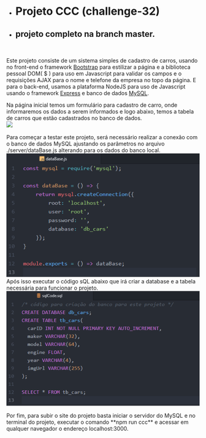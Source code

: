 * <h1>Projeto CCC (challenge-32)</h1>
* <h2>projeto completo na branch master.</h2>
<br>
<p>
  Este projeto consiste de um sistema simples de cadastro de carros, usando no front-end o framework <a href="https://getbootstrap.com/">Bootstrap</a> para estilizar a página e a biblioteca pessoal DOM( $ ) para uso em Javascript para validar os campos e o requisições AJAX para o nome e telefone da empresa no topo da página. E para o back-end, usamos a plataforma NodeJS para uso de Javascript usando o framework <a href="https://expressjs.com/pt-br/">Express</a> e banco de dados <a href="https://www.mysql.com/">MySQL</a>.
</p>
<p>
  Na página inicial temos um formulário para cadastro de carro, onde informaremos os dados a serem informados e logo abaixo,
  temos a tabela de carros que estão cadastrados no banco de dados.<br>
  <img src="./description/home.png" />
</p>
<p>
  Para começar a testar este projeto, será necessário realizar a conexão com o banco de dados MySQL ajustando os parâmetros no arquivo ./server/dataBase.js alterando para os dados do banco local.<br>
  <img src="./description/dataBase.png" /><br>
  Após isso executar o código sQL abaixo que irá criar a database e a tabela necessária para funcionar o projeto.<br>
  <img src="./description/sql.png" /><br>
</p>
<p>
  Por fim, para subir o site do projeto basta iniciar o servidor do MySQL e no terminal do projeto, executar o comando **npm run ccc** e acessar em qualquer navegador o endereço localhost:3000.
</p>
